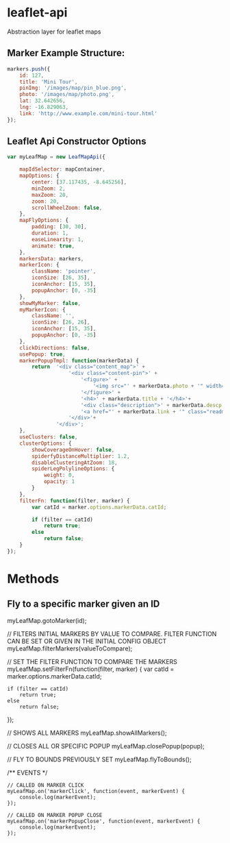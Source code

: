 # leaflet-api
Abstraction layer for leaflet maps


## Marker Example Structure:
```javascript
markers.push({
	id: 127,
	title: 'Mini Tour',
	pinImg: '/images/map/pin_blue.png',
	photo: '/images/map/photo.png',
	lat: 32.642656,
	lng: -16.829063,
	link: 'http://www.example.com/mini-tour.html'
});
```



## Leaflet Api Constructor Options
```javascript
var myLeafMap = new LeafMapApi({

	mapIdSelector: mapContainer,
	mapOptions: {
		center: [37.117435, -8.645256],
		minZoom: 2,
		maxZoom: 20,
		zoom: 20,
		scrollWheelZoom: false,
	},
	mapFlyOptions: {
		padding: [30, 30],
		duration: 1,
		easeLinearity: 1,
		animate: true,
	},
	markersData: markers,
	markerIcon: {
		className: 'pointer',
		iconSize: [26, 35],
		iconAnchor: [15, 35],
		popupAnchor: [0, -35]
	},
	showMyMarker: false,
	myMarkerIcon: {
		className: '',
		iconSize: [26, 26],
		iconAnchor: [15, 35],
		popupAnchor: [0, -35]
	},
	clickDirections: false,
	usePopup: true,
	markerPopupTmpl: function(markerData) {
		return 	'<div class="content_map">' +
					'<div class="content-pin">' +
						'<figure>' +
							'<img src="' + markerData.photo + '" width="296" height="221" />' +
						'</figure>' +
						'<h4>' + markerData.title + '</h4>'+
						'<div class="description">' + markerData.descp + '</div>'+
						'<a href="' + markerData.link + '" class="readmore_whatdo">Ver mais...</a>' +
					'</div>'+
				'</div>';
	},
	useClusters: false,
	clusterOptions: {
		showCoverageOnHover: false,
		spiderfyDistanceMultiplier: 1.2,
		disableClusteringAtZoom: 18,
		spiderLegPolylineOptions: {
			weight: 0,
			opacity: 1
		}
	},
	filterFn: function(filter, marker) {
		var catId = marker.options.markerData.catId;

		if (filter == catId)
			return true;
		else
			return false;
	}
});
```


# Methods

## Fly to a specific marker given an ID
myLeafMap.gotoMarker(id);

// FILTERS INITIAL MARKERS BY VALUE TO COMPARE. FILTER FUNCTION CAN BE SET OR GIVEN IN THE INITIAL CONFIG OBJECT
myLeafMap.filterMarkers(valueToCompare);

// SET THE FILTER FUNCTION TO COMPARE THE MARKERS
myLeafMap.setFilterFn(function(filter, marker) {
	var catId = marker.options.markerData.catId;

	if (filter == catId)
		return true;
	else
		return false;
});

// SHOWS ALL MARKERS
myLeafMap.showAllMarkers();

// CLOSES ALL OR SPECIFIC POPUP
myLeafMap.closePopup(popup);

// FLY TO BOUNDS PREVIOUSLY SET
myLeafMap.flyToBounds();


/**
	EVENTS
*/

	// CALLED ON MARKER CLICK
	myLeafMap.on('markerClick', function(event, markerEvent) {
		console.log(markerEvent);
	});

	// CALLED ON MARKER POPUP CLOSE
	myLeafMap.on('markerPopupClose', function(event, markerEvent) {
		console.log(markerEvent);
	});
